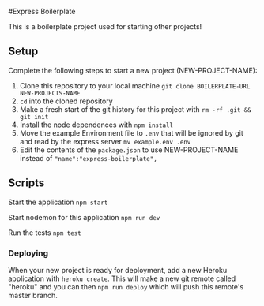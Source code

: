 #Express Boilerplate

This is a boilerplate project used for starting other projects!

## Setup

Complete the following steps to start a new project
(NEW-PROJECT-NAME):

1. Clone this repository to your local machine `git clone BOILERPLATE-URL NEW-PROJECTS-NAME`
2. `cd` into the cloned repository
3. Make a fresh start of the git history for this project with `rm -rf .git && git init`
4. Install the node dependences with `npm install`
5. Move the example Environment file to `.env` that will be ignored by git and read by the express server `mv example.env .env`
6. Edit the contents of the `package.json` to use NEW-PROJECT-NAME instead of `"name":"express-boilerplate",`

## Scripts

Start the application `npm start`

Start nodemon for this application `npm run dev`

Run the tests `npm test`

### Deploying

When your new project is ready for deployment, add a new Heroku application with `heroku create`.  This will make a new git remote called "heroku" and you can then `npm run deploy` which will push this remote's master branch.



